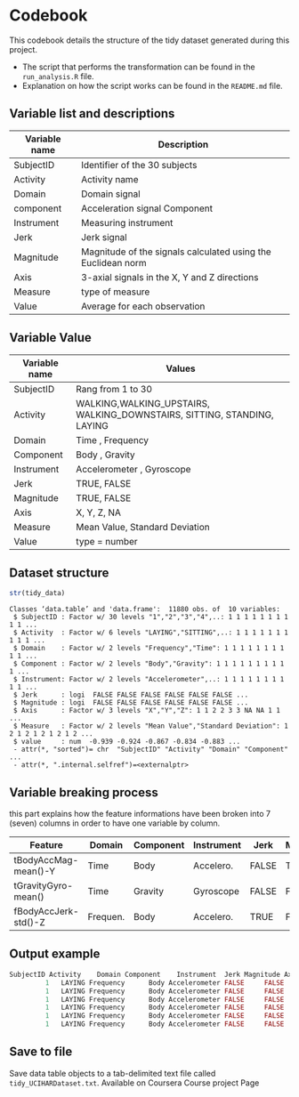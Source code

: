 Codebook
========
This codebook details the structure of the tidy dataset generated during this project.
  * The script that performs the transformation can be found in the `run_analysis.R` file.
  * Explanation on how the script works can be found in the `README.md` file.

Variable list and descriptions
------------------------------

Variable name    | Description
-----------------|------------ 
SubjectID        | Identifier of the 30 subjects 
Activity         | Activity name
Domain           | Domain signal
component        | Acceleration signal Component
Instrument       | Measuring instrument
Jerk             | Jerk signal
Magnitude        | Magnitude of the signals calculated using the Euclidean norm
Axis             | 3-axial signals in the X, Y and Z directions
Measure          | type of measure
Value            | Average for each observation

Variable Value
------------------------------

Variable name    | Values
-----------------|------------ 
SubjectID        | Rang from 1 to 30
Activity         | WALKING,WALKING_UPSTAIRS, WALKING_DOWNSTAIRS, SITTING, STANDING, LAYING
Domain           | Time , Frequency
Component        | Body , Gravity
Instrument       | Accelerometer , Gyroscope
Jerk             | TRUE, FALSE
Magnitude        | TRUE, FALSE
Axis             | X, Y, Z, NA
Measure          | Mean Value, Standard Deviation
Value            | type = number


Dataset structure
-----------------

```r
str(tidy_data)
```

```
Classes ‘data.table’ and 'data.frame':	11880 obs. of  10 variables:
 $ SubjectID : Factor w/ 30 levels "1","2","3","4",..: 1 1 1 1 1 1 1 1 1 1 ...
 $ Activity  : Factor w/ 6 levels "LAYING","SITTING",..: 1 1 1 1 1 1 1 1 1 1 ...
 $ Domain    : Factor w/ 2 levels "Frequency","Time": 1 1 1 1 1 1 1 1 1 1 ...
 $ Component : Factor w/ 2 levels "Body","Gravity": 1 1 1 1 1 1 1 1 1 1 ...
 $ Instrument: Factor w/ 2 levels "Accelerometer",..: 1 1 1 1 1 1 1 1 1 1 ...
 $ Jerk      : logi  FALSE FALSE FALSE FALSE FALSE FALSE ...
 $ Magnitude : logi  FALSE FALSE FALSE FALSE FALSE FALSE ...
 $ Axis      : Factor w/ 3 levels "X","Y","Z": 1 1 2 2 3 3 NA NA 1 1 ...
 $ Measure   : Factor w/ 2 levels "Mean Value","Standard Deviation": 1 2 1 2 1 2 1 2 1 2 ...
 $ value     : num  -0.939 -0.924 -0.867 -0.834 -0.883 ...
 - attr(*, "sorted")= chr  "SubjectID" "Activity" "Domain" "Component" ...
 - attr(*, ".internal.selfref")=<externalptr>
```

Variable breaking process
------------------------------
this part explains how the feature informations have been broken into 7 (seven) columns in order to have one variable by column.


 Feature              | Domain    | Component    | Instrument    | Jerk      | Magnitude    | Axis      | Measure    
----------------------|-----------|--------------|---------------|-----------|--------------|-----------|-----------
tBodyAccMag-mean()-Y  | Time      | Body         | Accelero.     | FALSE     | TRUE         | Y         | Mean. 
tGravityGyro-mean()   | Time      | Gravity      | Gyroscope     | FALSE     | FALSE        | NA        | Mean. 
fBodyAccJerk-std()-Z  | Frequen.  | Body         | Accelero.     | TRUE      | FALSE        | Z         | Standard Deviation 

Output example
------------
```r
SubjectID Activity    Domain Component    Instrument  Jerk Magnitude Axis            Measure      value
         1   LAYING Frequency      Body Accelerometer FALSE     FALSE    X         Mean Value -0.9390991
         1   LAYING Frequency      Body Accelerometer FALSE     FALSE    X Standard Deviation -0.9244374
         1   LAYING Frequency      Body Accelerometer FALSE     FALSE    Y         Mean Value -0.8670652
         1   LAYING Frequency      Body Accelerometer FALSE     FALSE    Y Standard Deviation -0.8336256
         1   LAYING Frequency      Body Accelerometer FALSE     FALSE    Z         Mean Value -0.8826669
         1   LAYING Frequency      Body Accelerometer FALSE     FALSE    Z Standard Deviation -0.8128916
```

Save to file
------------

Save data table objects to a tab-delimited text file called `tidy_UCIHARDataset.txt`. Available on Coursera Course project Page

